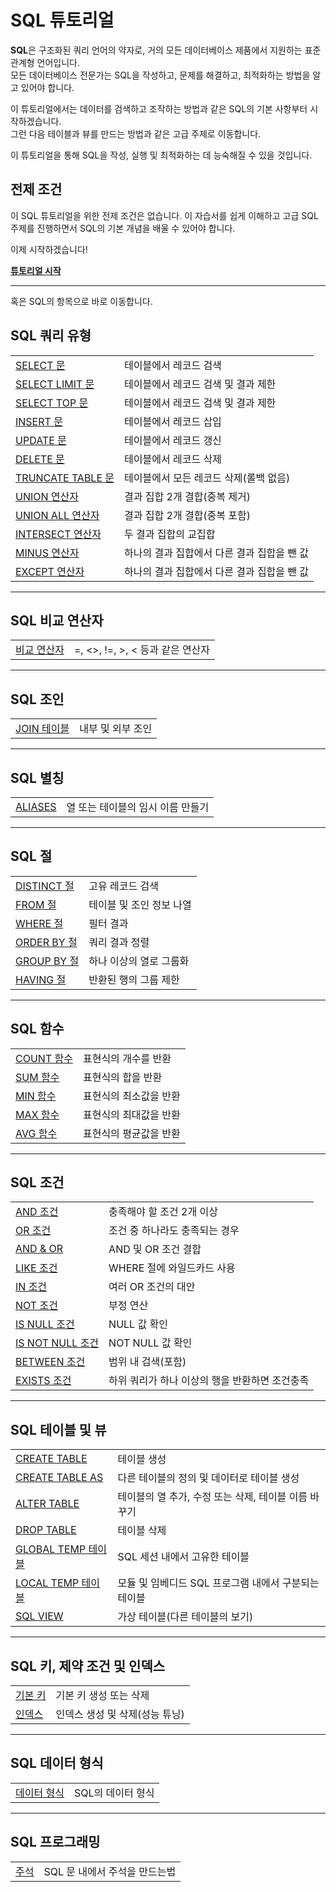 # SQL 튜토리얼
**SQL**은 구조화된 쿼리 언어의 약자로, 거의 모든 데이터베이스 제품에서 지원하는 표준 관계형 언어입니다.  
모든 데이터베이스 전문가는 SQL을 작성하고, 문제를 해결하고, 최적화하는 방법을 알고 있어야 합니다.

이 튜토리얼에서는 데이터를 검색하고 조작하는 방법과 같은 SQL의 기본 사항부터 시작하겠습니다.  
그런 다음 테이블과 뷰를 만드는 방법과 같은 고급 주제로 이동합니다.

이 튜토리얼을 통해 SQL을 작성, 실행 및 최적화하는 데 능숙해질 수 있을 것입니다.

## 전제 조건
이 SQL 튜토리얼을 위한 전제 조건은 없습니다. 이 자습서를 쉽게 이해하고 고급 SQL 주제를 진행하면서 SQL의 기본 개념을 배울 수 있어야 합니다.  

이제 시작하겠습니다!

**[튜토리얼 시작](SELECT.md)**

---
혹은 SQL의 항목으로 바로 이동합니다.

## SQL 쿼리 유형

| | |
| :- | :- |
| [SELECT 문](SELECT.md) | 테이블에서 레코드 검색 |
| [SELECT LIMIT 문](SELECT_LIMIT.md) | 테이블에서 레코드 검색 및 결과 제한 |
| [SELECT TOP 문](SELECT_TOP.md) | 테이블에서 레코드 검색 및 결과 제한 |
| [INSERT 문](INSERT.md) | 테이블에서 레코드 삽입 |
| [UPDATE 문](UPDATE.md) | 테이블에서 레코드 갱신 |
| [DELETE 문](DELETE.md) | 테이블에서 레코드 삭제 |
| [TRUNCATE TABLE 문](TRUNCATE.md) | 테이블에서 모든 레코드 삭제(롤백 없음) |
| [UNION 연산자](UNION.md) | 결과 집합 2개 결합(중복 제거) |
| [UNION ALL 연산자](UNION_ALL.md) | 결과 집합 2개 결합(중복 포함) |
| [INTERSECT 연산자](INTERSECT.md) | 두 결과 집합의 교집합 |
| [MINUS 연산자](MINUS.md) | 하나의 결과 집합에서 다른 결과 집합을 뺀 값 |
| [EXCEPT 연산자](EXCEPT.md) | 하나의 결과 집합에서 다른 결과 집합을 뺀 값 |

---
## SQL 비교 연산자

| | |
| :- | :- |
| [비교 연산자](Comparison_Operators.md) | =, <>, !=, >, < 등과 같은 연산자 |

---
## SQL 조인

| | |
| :- | :- |
| [JOIN 테이블](JOINS.md) | 내부 및 외부 조인 |

---
## SQL 별칭

| | |
| :- | :- |
| [ALIASES](ALIAS.md) | 열 또는 테이블의 임시 이름 만들기 |

---
## SQL 절

| | |
| :- | :- |
| [DISTINCT 절](DISTINCT.md) | 고유 레코드 검색 |
| [FROM 절](FROM.md) | 테이블 및 조인 정보 나열 |
| [WHERE 절](WHERE.md) | 필터 결과 |
| [ORDER BY 절](ORDER_BY.md) | 쿼리 결과 정렬 |
| [GROUP BY 절](GROUP_BY.md) | 하나 이상의 열로 그룹화 |
| [HAVING 절](COHAVINGUNT.md) | 반환된 행의 그룹 제한 |

---
## SQL 함수

| | |
| :- | :- |
| [COUNT 함수](COUNT.md) | 표현식의 개수를 반환 |
| [SUM 함수](SUM.md) | 표현식의 합을 반환 |
| [MIN 함수](MIN.md) | 표현식의 최소값을 반환 |
| [MAX 함수](MAX.md) | 표현식의 최대값을 반환 |
| [AVG 함수](AVG.md) | 표현식의 평균값을 반환 |

---
## SQL 조건

| | |
| :- | :- |
| [AND 조건](AND.md) | 충족해야 할 조건 2개 이상 |
| [OR 조건](OR.md) | 조건 중 하나라도 충족되는 경우 |
| [AND & OR](AND_OR.md) | AND 및 OR 조건 결합 |
| [LIKE 조건](LIKE.md) | WHERE 절에 와일드카드 사용 |
| [IN 조건](IN.md) | 여러 OR 조건의 대안 |
| [NOT 조건](NOT.md) | 부정 연산 |
| [IS NULL 조건](IS_NULL.md) | NULL 값 확인 |
| [IS NOT NULL 조건](IS_NOT_NULL.md) | NOT NULL 값 확인 |
| [BETWEEN 조건](BETWEEN.md) | 범위 내 검색(포함) |
| [EXISTS 조건](EXISTS.md) | 하위 쿼리가 하나 이상의 행을 반환하면 조건충족 |

---
## SQL 테이블 및 뷰

| | |
| :- | :- |
| [CREATE TABLE](CREATE_TABLE.md) | 테이블 생성 |
| [CREATE TABLE AS](CREATE_TABLE_AS.md) | 다른 테이블의 정의 및 데이터로 테이블 생성 |
| [ALTER TABLE](ALTER_TABLE.md) | 테이블의 열 추가, 수정 또는 삭제, 테이블 이름 바꾸기 |
| [DROP TABLE](DROP_TABLE.md) | 테이블 삭제 |
| [GLOBAL TEMP 테이블](GLOBAL_TEMP.md) | SQL 세션 내에서 고유한 테이블 |
| [LOCAL TEMP 테이블](LOCAL_TEMP.md) | 모듈 및 임베디드 SQL 프로그램 내에서 구분되는 테이블 |
| [SQL VIEW](VIEW.md) | 가상 테이블(다른 테이블의 보기) |

---
## SQL 키, 제약 조건 및 인덱스

| | |
| :- | :- |
| [기본 키](Primary_Keys.md) | 	기본 키 생성 또는 삭제 |
| [인덱스](Indexes.md) | 인덱스 생성 및 삭제(성능 튜닝) |

---
## SQL 데이터 형식

| | |
| :- | :- |
| [데이터 형식](Data_Types.md) | SQL의 데이터 형식 |

---
## SQL 프로그래밍

| | |
| :- | :- |
| [주석](Comments.md) | SQL 문 내에서 주석을 만드는법 |